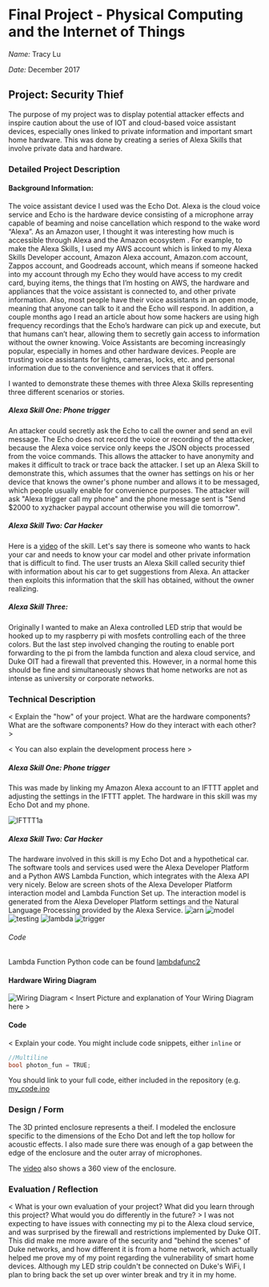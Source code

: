 # Final Project - Physical Computing and the Internet of Things

*Name:*  Tracy Lu

*Date:* December 2017

## Project:  Security Thief
The purpose of my project was to display potential attacker effects and inspire caution about the use of IOT and cloud-based voice assistant devices, especially ones linked to private information and important smart home hardware. This was done by creating a series of Alexa Skills that involve private data and hardware. 


### Detailed Project Description

#### Background Information:
 The voice assistant device I used was the Echo Dot. Alexa is the cloud voice service and Echo is the hardware device consisting of a microphone array capable of beaming and noise cancellation which respond to the wake word “Alexa”. As an Amazon user, I thought it was interesting how much is accessible through Alexa and the Amazon ecosystem . For example, to make the Alexa Skills, I used my AWS account which is linked to my Alexa Skills Developer account, Amazon Alexa account, Amazon.com account, Zappos account, and Goodreads account, which means if someone hacked into my account through my Echo they would have access to my credit card, buying items, the things that I’m hosting on AWS, the hardware and appliances that the voice assistant is connected to, and other private information. Also, most people have their voice assistants in an open mode, meaning that anyone can talk to it and the Echo will respond. In addition, a couple months ago I read an article about how some hackers are using high frequency recordings that the Echo’s hardware can pick up and execute, but that humans can’t hear, allowing them to secretly gain access to information without the owner knowing. Voice Assistants are becoming increasingly popular, especially in homes and other hardware devices. People are trusting voice assistants for lights, cameras, locks, etc. and personal information due to the convenience and services that it offers.

I wanted to demonstrate these themes with three Alexa Skills representing three different scenarios or stories.

##### Alexa Skill One: Phone trigger 
An attacker could secretly ask the Echo to call the owner and send an evil message. The Echo does not record the voice or recording of the attacker, because the Alexa voice service only keeps the JSON objects processed from the voice commands. This allows the attacker to have anonymity and makes it difficult to track or trace back the attacker. I set up an Alexa Skill to demonstrate this, which assumes that the owner has settings on his or her device that knows the owner's phone number and allows it to be messaged, which people usually enable for convenience purposes. The attacker will ask "Alexa trigger call my phone" and the phone message sent is "Send $2000 to xyzhacker paypal account otherwise you will die tomorrow". 


##### Alexa Skill Two: Car Hacker
Here is a [video](https://drive.google.com/file/d/17v_A_foWOlvpR0w_vulE1JuxNCLYIStu/view?usp=sharing) of the skill. Let's say there is someone who wants to hack your car and needs to know your car model and other private information that is difficult to find. The user trusts an Alexa Skill called security thief with information about his car to get suggestions from Alexa. An attacker then exploits this information that the skill has obtained, without the owner realizing.


##### Alexa Skill Three: 
Originally I wanted to make an Alexa controlled LED strip that would be hooked up to my raspberry pi with mosfets controlling each of the three colors. But the last step involved changing the routing to enable port forwarding to the pi from the lambda function and alexa cloud service, and Duke OIT had a firewall that prevented this. However, in a normal home this should be fine and simultaneously shows that home networks are not as intense as university or corporate networks. 



### Technical Description

< Explain the "how" of your project.  What are the hardware components?  What are the software components?  How do they interact with each other? >

< You can also explain the development process here >
##### Alexa Skill One: Phone trigger 
This was made by linking my Amazon Alexa account to an IFTTT applet and adjusting the settings in the IFTTT applet. The hardware in this skill was my Echo Dot and my phone. 

![IFTTT1a](images/ifttt.PNG ) 

##### Alexa Skill Two: Car Hacker
The hardware involved in this skill is my Echo Dot and a hypothetical car. The software tools and services used were the Alexa Developer Platform and a Python AWS Lambda Function, which integrates with the Alexa API very nicely. Below are screen shots of the Alexa Developer Platform interaction model and Lambda Function Set up. The interaction model is generated from the Alexa Developer Platform settings and the Natural Language Processing provided by the Alexa Service. 
![arn](images/arn.PNG)  ![model](images/model.PNG )  ![testing](images/testing.PNG )   ![lambda](images/lambda.PNG ) ![trigger](images/trigger.PNG ) 
###### Code
Lambda Function Python code can be found [lambdafunc2](code/lambdaFunctionSkill2.py)

#### Hardware Wiring Diagram

![Wiring Diagram](images/WiringDiagram.png)
< Insert Picture and explanation of Your Wiring Diagram here >

#### Code

< Explain your code.  You might include code snippets, either `inline` or
```c++
//Multiline
bool photon_fun = TRUE;
```
You should link to your full code, either included in the repository (e.g. [my_code.ino](code/my_code.ino)

### Design / Form

The 3D printed enclosure represents a theif. I modeled the enclosure specific to the dimensions of the Echo Dot and left the top hollow for acoustic effects. I also made sure there was enough of a gap between the edge of the enclosure and the outer array of microphones. 

The [video](https://drive.google.com/file/d/17v_A_foWOlvpR0w_vulE1JuxNCLYIStu/view?usp=sharing) also shows a 360 view of the enclosure. 


### Evaluation / Reflection

< What is your own evaluation of your project?   What did you learn through this project?  What would you do differently in the future? >
I was not expecting to have issues with connecting my pi to the Alexa cloud service, and was surprised by the firewall and restrictions implemented by Duke OIT. This did make me more aware of the security and "behind the scenes" of Duke networks, and how different it is from a home network, which actually helped me prove my of my point regarding the vulnerability of smart home devices. Although my LED strip couldn't be connected on Duke's WiFi, I plan to bring back the set up over winter break and try it in my home. 

